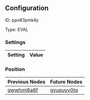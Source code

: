 # <nil>
## Configuration
ID:  ppo83pmk4y

Type: EVAL 


### Settings
| Setting | Value  |
| :------------------------ | ---------------------------------------- |
 




### Position
| Previous Nodes | Future Nodes |
| :------------- | ------------ |
| [qwwhmi6a6f](./qwwhmi6a6f.md) | [gyupuyv0tq](./gyupuyv0tq.md) |